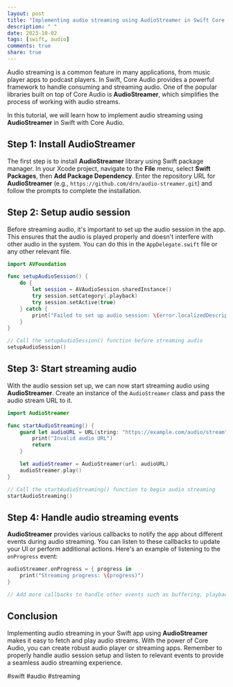```yaml
---
layout: post
title: "Implementing audio streaming using AudioStreamer in Swift Core Audio"
description: " "
date: 2023-10-02
tags: [swift, audio]
comments: true
share: true
---
```


Audio streaming is a common feature in many applications, from music player apps to podcast players. In Swift, Core Audio provides a powerful framework to handle consuming and streaming audio. One of the popular libraries built on top of Core Audio is **AudioStreamer**, which simplifies the process of working with audio streams.

In this tutorial, we will learn how to implement audio streaming using **AudioStreamer** in Swift with Core Audio.

## Step 1: Install AudioStreamer

The first step is to install **AudioStreamer** library using Swift package manager. In your Xcode project, navigate to the **File** menu, select **Swift Packages**, then **Add Package Dependency**. Enter the repository URL for **AudioStreamer** (e.g., `https://github.com/drn/audio-streamer.git`) and follow the prompts to complete the installation.

## Step 2: Setup audio session

Before streaming audio, it's important to set up the audio session in the app. This ensures that the audio is played properly and doesn't interfere with other audio in the system. You can do this in the `AppDelegate.swift` file or any other relevant file.

```swift
import AVFoundation

func setupAudioSession() {
    do {
        let session = AVAudioSession.sharedInstance()
        try session.setCategory(.playback)
        try session.setActive(true)
    } catch {
        print("Failed to set up audio session: \(error.localizedDescription)")
    }
}

// Call the setupAudioSession() function before streaming audio
setupAudioSession()
```

## Step 3: Start streaming audio

With the audio session set up, we can now start streaming audio using **AudioStreamer**. Create an instance of the `AudioStreamer` class and pass the audio stream URL to it.

```swift
import AudioStreamer

func startAudioStreaming() {
    guard let audioURL = URL(string: "https://example.com/audio/stream") else {
        print("Invalid audio URL")
        return
    }

    let audioStreamer = AudioStreamer(url: audioURL)
    audioStreamer.play()
}

// Call the startAudioStreaming() function to begin audio streaming
startAudioStreaming()
```

## Step 4: Handle audio streaming events

**AudioStreamer** provides various callbacks to notify the app about different events during audio streaming. You can listen to these callbacks to update your UI or perform additional actions. Here's an example of listening to the `onProgress` event:

```swift
audioStreamer.onProgress = { progress in
    print("Streaming progress: \(progress)")
}

// Add more callbacks to handle other events such as buffering, playback errors, etc.
```

## Conclusion

Implementing audio streaming in your Swift app using **AudioStreamer** makes it easy to fetch and play audio streams. With the power of Core Audio, you can create robust audio player or streaming apps. Remember to properly handle audio session setup and listen to relevant events to provide a seamless audio streaming experience.

#swift #audio #streaming